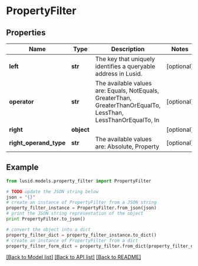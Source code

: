 # PropertyFilter


## Properties
Name | Type | Description | Notes
------------ | ------------- | ------------- | -------------
**left** | **str** | The key that uniquely identifies a queryable address in Lusid. | [optional] 
**operator** | **str** | The available values are: Equals, NotEquals, GreaterThan, GreaterThanOrEqualTo, LessThan, LessThanOrEqualTo, In | [optional] 
**right** | **object** |  | [optional] 
**right_operand_type** | **str** | The available values are: Absolute, Property | [optional] 

## Example

```python
from lusid.models.property_filter import PropertyFilter

# TODO update the JSON string below
json = "{}"
# create an instance of PropertyFilter from a JSON string
property_filter_instance = PropertyFilter.from_json(json)
# print the JSON string representation of the object
print PropertyFilter.to_json()

# convert the object into a dict
property_filter_dict = property_filter_instance.to_dict()
# create an instance of PropertyFilter from a dict
property_filter_form_dict = property_filter.from_dict(property_filter_dict)
```
[[Back to Model list]](../README.md#documentation-for-models) [[Back to API list]](../README.md#documentation-for-api-endpoints) [[Back to README]](../README.md)


